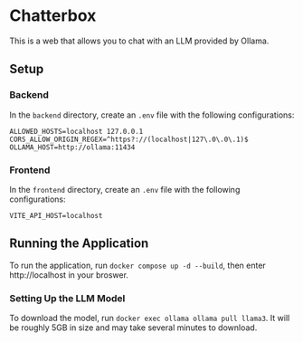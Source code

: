 # Chatterbox
This is a web that allows you to chat with an LLM provided by Ollama.

## Setup
### Backend
In the `backend` directory, create an `.env` file with the following configurations:
```
ALLOWED_HOSTS=localhost 127.0.0.1
CORS_ALLOW_ORIGIN_REGEX=^https?://(localhost|127\.0\.0\.1)$
OLLAMA_HOST=http://ollama:11434
```

### Frontend
In the `frontend` directory, create an `.env` file with the following configurations:
```
VITE_API_HOST=localhost
```

## Running the Application
To run the application, run `docker compose up -d --build`, then enter http://localhost in your broswer.

### Setting Up the LLM Model
To download the model, run `docker exec ollama ollama pull llama3`. It will be roughly 5GB in size and may take several minutes to download.
